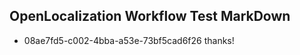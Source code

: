 ## OpenLocalization Workflow Test MarkDown
* 08ae7fd5-c002-4bba-a53e-73bf5cad6f26 thanks!

<!--HONumber=Nov16_HO2-->


